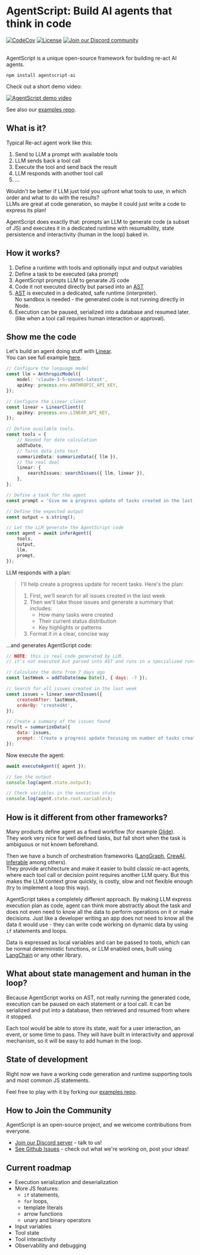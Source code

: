 <div>
  <h1>AgentScript: Build AI agents that think in code</h1>
</div>

<div >
  <a href="https://www.npmjs.com/package/agentscript-ai"><img alt="CodeCov" src="https://img.shields.io/npm/v/agentscript-ai?style=for-the-badge&color=red"></a>
  <a href="https://agentscript.ai"><img src="https://img.shields.io/badge/website-agentscript%2Eai-blue?style=for-the-badge&color=blue" alt=" License"></a>
  <a href="https://discord.gg/hEYMnj62DT"><img src="https://img.shields.io/badge/Discord-Join%20Us-purple?logo=discord&logoColor=white&style=for-the-badge" alt="Join our Discord community"></a>
  <br/>  <br/>
</div>

AgentScript is a unique open-source framework for building re-act AI agents.

```
npm install agentscript-ai
```

Check out a short demo video:

[![AgentScript demo video](https://img.youtube.com/vi/b3MlCpBoxNM/0.jpg)](https://www.youtube.com/watch?v=b3MlCpBoxNM)

See also our [examples repo](https://github.com/AgentScript-AI/examples/tree/main).

## What is it?

Typical Re-act agent work like this:

1. Send to LLM a prompt with available tools
1. LLM sends back a tool call
1. Execute the tool and send back the result
1. LLM responds with another tool call
1. ...

Wouldn't be better if LLM just told you upfront what tools to use,
in which order and what to do with the results? \
LLMs are great at code generation, so maybe it could just write a code to express its plan!

AgentScript does exactly that: prompts an LLM to generate code (a subset of JS) and executes it in a dedicated runtime with resumability, state persistence and interactivity (human in the loop) baked in.

## How it works?

1. Define a runtime with tools and optionally input and output variables
1. Define a task to be executed (aka prompt)
1. AgentScript prompts LLM to genarate JS code
1. Code it not executed directly but parsed into an [AST](https://en.wikipedia.org/wiki/Abstract_syntax_tree)
1. [AST](https://en.wikipedia.org/wiki/Abstract_syntax_tree) is executed in a dedicated, safe runtime (interpreter). \
   No sandbox is needed - the generated code is not running directly in Node.
1. Execution can be paused, serialized into a database and resumed later. \
   (like when a tool call requires human interaction or approval).

## Show me the code

Let's build an agent doing stuff with [Linear](https://linear.app). \
You can see full example [here](https://github.com/AgentScript-AI/examples/tree/main/linear).

```typescript
// Configure the language model
const llm = AnthropicModel({
    model: 'claude-3-5-sonnet-latest',
    apiKey: process.env.ANTHROPIC_API_KEY,
});

// Configure the Linear client
const linear = LinearClient({
    apiKey: process.env.LINEAR_API_KEY,
});

// Define available tools.
const tools = {
    // Needed for date calculation
    addToDate,
    // Turns data into text
    summarizeData: summarizeData({ llm }),
    // The real deal
    linear: {
        searchIssues: searchIssues({ llm, linear }),
    },
};

// Define a task for the agent
const prompt = 'Give me a progress update of tasks created in the last week';

// Define the expected output
const output = s.string();

// Let the LLM generate the AgentScript code
const agent = await inferAgent({
    tools,
    output,
    llm,
    prompt,
});
```

LLM responds with a plan:

> I'll help create a progress update for recent tasks. Here's the plan:
>
> 1. First, we'll search for all issues created in the last week
> 2. Then we'll take those issues and generate a summary that includes:
>     - How many tasks were created
>     - Their current status distribution
>     - Key highlights or patterns
> 3. Format it in a clear, concise way

...and generates AgentScript code:

```javascript
// NOTE: this is real code generated by LLM.
// it's not executed but parsed into AST and runs in a specialized runtime.

// Calculate the date from 7 days ago
const lastWeek = addToDate(new Date(), { days: -7 });

// Search for all issues created in the last week
const issues = linear.searchIssues({
    createdAfter: lastWeek,
    orderBy: 'createdAt',
});

// Create a summary of the issues found
result = summarizeData({
    data: issues,
    prompt: 'Create a progress update focusing on number of tasks created, their current status distribution, and any notable patterns. Format as a clear business update.',
});
```

Now execute the agent:

```typescript
await executeAgent({ agent });

// See the output
console.log(agent.state.output);

// Check variables in the execution state
console.log(agent.state.root.variables);
```

## How is it different from other frameworks?

Many products define agent as a fixed workflow (for example [Glide](https://www.glideapps.com/)). \
They work very nice for well defined tasks, but fall short when the task is ambiguous or not known beforehand.

Then we have a bunch of orchestration frameworks ([LangGraph](https://www.langchain.com/langgraph), [CrewAI](https://www.crewai.com/), [Inferable](https://www.inferable.ai/) among others). \
They provide architecture and make it easier to build classic re-act agents, where each tool call or decision point requires another LLM query. But this makes the LLM context grow quickly, is costly, slow and not flexible enough (try to implement a loop this way).

AgentScript takes a completely different approach. By making LLM express execution plan as code, agent can think more abstractly about the task and does not even need to know all the data to perform operations on it or make decisions. Just like a developer writing an app does not need to know all the data it would use - they can write code working on dynamic data by using `if` statements and loops.

Data is expressed as local variables and can be passed to tools, which can be normal deterministic functions, or LLM enabled ones, built using [LangChain](https://www.langchain.com/) or any other library.

## What about state management and human in the loop?

Because AgentScript works on AST, not really running the generated code, execution can be paused on each statement or a tool call. It can be serialized and put into a database, then retrieved and resumed from where it stopped.

Each tool would be able to store its state, wait for a user interaction, an event, or some time to pass. They will have built in interactivity and approval mechanism, so it will be easy to add human in the loop.

## State of development

Right now we have a working code generation and runtime supporting tools and most common JS statements.

Feel free to play with it by forking our [examples repo](https://github.com/AgentScript-AI/examples/tree/main).

## How to Join the Community

AgentScript is an open-source project, and we welcome contributions from everyone.

- [Join our Discord server](https://discord.gg/hEYMnj62DT) - talk to us!
- [See Github Issues](https://github.com/AgentScript-AI/agentscript/issues) - check out what we're working on, post your ideas!

## Current roadmap

- Execution serialization and deserialization
- More JS features:
    - `if` statements,
    - `for` loops,
    - template literals
    - arrow functions
    - unary and binary operators
- Input variables
- Tool state
- Tool interactivity
- Observability and debugging
